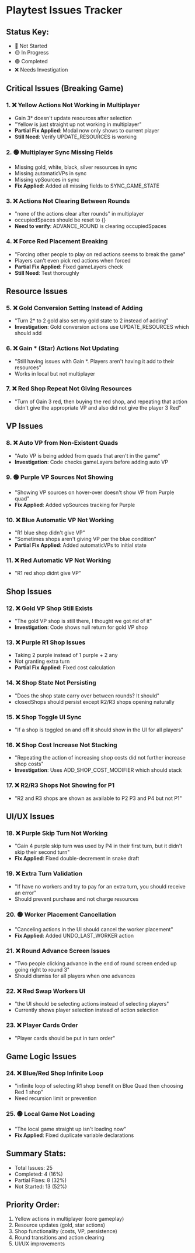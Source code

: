 # Playtest Issues Tracker

## Status Key:
- 🔴 Not Started
- 🟡 In Progress  
- 🟢 Completed
- ❌ Needs Investigation

## Critical Issues (Breaking Game)

### 1. ❌ Yellow Actions Not Working in Multiplayer
- Gain 3* doesn't update resources after selection
- "Yellow is just straight up not working in multiplayer"
- **Partial Fix Applied**: Modal now only shows to current player
- **Still Need**: Verify UPDATE_RESOURCES is working

### 2. 🟢 Multiplayer Sync Missing Fields
- Missing gold, white, black, silver resources in sync
- Missing automaticVPs in sync
- Missing vpSources in sync
- **Fix Applied**: Added all missing fields to SYNC_GAME_STATE

### 3. ❌ Actions Not Clearing Between Rounds
- "none of the actions clear after rounds" in multiplayer
- occupiedSpaces should be reset to {}
- **Need to verify**: ADVANCE_ROUND is clearing occupiedSpaces

### 4. ❌ Force Red Placement Breaking
- "Forcing other people to play on red actions seems to break the game"
- Players can't even pick red actions when forced
- **Partial Fix Applied**: Fixed gameLayers check
- **Still Need**: Test thoroughly

## Resource Issues

### 5. ❌ Gold Conversion Setting Instead of Adding
- "Turn 2* to 2 gold also set my gold state to 2 instead of adding"
- **Investigation**: Gold conversion actions use UPDATE_RESOURCES which should add

### 6. ❌ Gain * (Star) Actions Not Updating
- "Still having issues with Gain *. Players aren't having it add to their resources"
- Works in local but not multiplayer

### 7. ❌ Red Shop Repeat Not Giving Resources
- "Turn of Gain 3 red, then buying the red shop, and repeating that action didn't give the appropriate VP and also did not give the player 3 Red"

## VP Issues

### 8. ❌ Auto VP from Non-Existent Quads
- "Auto VP is being added from quads that aren't in the game"
- **Investigation**: Code checks gameLayers before adding auto VP

### 9. 🟢 Purple VP Sources Not Showing
- "Showing VP sources on hover-over doesn't show VP from Purple quad"
- **Fix Applied**: Added vpSources tracking for Purple

### 10. ❌ Blue Automatic VP Not Working
- "R1 blue shop didn't give VP"
- "Sometimes shops aren't giving VP per the blue condition"
- **Partial Fix Applied**: Added automaticVPs to initial state

### 11. ❌ Red Automatic VP Not Working
- "R1 red shop didnt give VP"

## Shop Issues

### 12. ❌ Gold VP Shop Still Exists
- "The gold VP shop is still there, I thought we got rid of it"
- **Investigation**: Code shows null return for gold VP shop

### 13. ❌ Purple R1 Shop Issues
- Taking 2 purple instead of 1 purple + 2 any
- Not granting extra turn
- **Partial Fix Applied**: Fixed cost calculation

### 14. ❌ Shop State Not Persisting
- "Does the shop state carry over between rounds? It should"
- closedShops should persist except R2/R3 shops opening naturally

### 15. ❌ Shop Toggle UI Sync
- "If a shop is toggled on and off it should show in the UI for all players"

### 16. ❌ Shop Cost Increase Not Stacking
- "Repeating the action of increasing shop costs did not further increase shop costs"
- **Investigation**: Uses ADD_SHOP_COST_MODIFIER which should stack

### 17. ❌ R2/R3 Shops Not Showing for P1
- "R2 and R3 shops are shown as available to P2 P3 and P4 but not P1"

## UI/UX Issues

### 18. ❌ Purple Skip Turn Not Working
- "Gain 4 purple skip turn was used by P4 in their first turn, but it didn't skip their second turn"
- **Fix Applied**: Fixed double-decrement in snake draft

### 19. ❌ Extra Turn Validation
- "If have no workers and try to pay for an extra turn, you should receive an error"
- Should prevent purchase and not charge resources

### 20. 🟢 Worker Placement Cancellation
- "Canceling actions in the UI should cancel the worker placement"
- **Fix Applied**: Added UNDO_LAST_WORKER action

### 21. ❌ Round Advance Screen Issues
- "Two people clicking advance in the end of round screen ended up going right to round 3"
- Should dismiss for all players when one advances

### 22. ❌ Red Swap Workers UI
- "the UI should be selecting actions instead of selecting players"
- Currently shows player selection instead of action selection

### 23. ❌ Player Cards Order
- "Player cards should be put in turn order"

## Game Logic Issues

### 24. ❌ Blue/Red Shop Infinite Loop
- "infinite loop of selecting R1 shop benefit on Blue Quad then choosing Red 1 shop"
- Need recursion limit or prevention

### 25. 🟢 Local Game Not Loading
- "The local game straight up isn't loading now"
- **Fix Applied**: Fixed duplicate variable declarations

## Summary Stats:
- Total Issues: 25
- Completed: 4 (16%)
- Partial Fixes: 8 (32%)
- Not Started: 13 (52%)

## Priority Order:
1. Yellow actions in multiplayer (core gameplay)
2. Resource updates (gold, star actions)
3. Shop functionality (costs, VP, persistence)
4. Round transitions and action clearing
5. UI/UX improvements